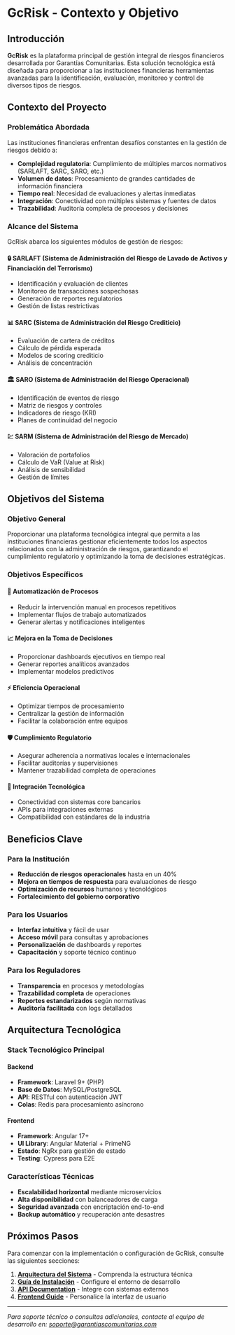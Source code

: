 # GcRisk - Contexto y Objetivo

## Introducción

**GcRisk** es la plataforma principal de gestión integral de riesgos financieros desarrollada por Garantías Comunitarias. Esta solución tecnológica está diseñada para proporcionar a las instituciones financieras herramientas avanzadas para la identificación, evaluación, monitoreo y control de diversos tipos de riesgos.

## Contexto del Proyecto

### Problemática Abordada

Las instituciones financieras enfrentan desafíos constantes en la gestión de riesgos debido a:

- **Complejidad regulatoria**: Cumplimiento de múltiples marcos normativos (SARLAFT, SARC, SARO, etc.)
- **Volumen de datos**: Procesamiento de grandes cantidades de información financiera
- **Tiempo real**: Necesidad de evaluaciones y alertas inmediatas
- **Integración**: Conectividad con múltiples sistemas y fuentes de datos
- **Trazabilidad**: Auditoría completa de procesos y decisiones

### Alcance del Sistema

GcRisk abarca los siguientes módulos de gestión de riesgos:

#### 🔒 **SARLAFT** (Sistema de Administración del Riesgo de Lavado de Activos y Financiación del Terrorismo)
- Identificación y evaluación de clientes
- Monitoreo de transacciones sospechosas
- Generación de reportes regulatorios
- Gestión de listas restrictivas

#### 📊 **SARC** (Sistema de Administración del Riesgo Crediticio)
- Evaluación de cartera de créditos
- Cálculo de pérdida esperada
- Modelos de scoring crediticio
- Análisis de concentración

#### 🏛️ **SARO** (Sistema de Administración del Riesgo Operacional)
- Identificación de eventos de riesgo
- Matriz de riesgos y controles
- Indicadores de riesgo (KRI)
- Planes de continuidad del negocio

#### 💹 **SARM** (Sistema de Administración del Riesgo de Mercado)
- Valoración de portafolios
- Cálculo de VaR (Value at Risk)
- Análisis de sensibilidad
- Gestión de límites

## Objetivos del Sistema

### Objetivo General

Proporcionar una plataforma tecnológica integral que permita a las instituciones financieras gestionar eficientemente todos los aspectos relacionados con la administración de riesgos, garantizando el cumplimiento regulatorio y optimizando la toma de decisiones estratégicas.

### Objetivos Específicos

#### 🎯 **Automatización de Procesos**
- Reducir la intervención manual en procesos repetitivos
- Implementar flujos de trabajo automatizados
- Generar alertas y notificaciones inteligentes

#### 📈 **Mejora en la Toma de Decisiones**
- Proporcionar dashboards ejecutivos en tiempo real
- Generar reportes analíticos avanzados
- Implementar modelos predictivos

#### ⚡ **Eficiencia Operacional**
- Optimizar tiempos de procesamiento
- Centralizar la gestión de información
- Facilitar la colaboración entre equipos

#### 🛡️ **Cumplimiento Regulatorio**
- Asegurar adherencia a normativas locales e internacionales
- Facilitar auditorías y supervisiones
- Mantener trazabilidad completa de operaciones

#### 🔗 **Integración Tecnológica**
- Conectividad con sistemas core bancarios
- APIs para integraciones externas
- Compatibilidad con estándares de la industria

## Beneficios Clave

### Para la Institución
- **Reducción de riesgos operacionales** hasta en un 40%
- **Mejora en tiempos de respuesta** para evaluaciones de riesgo
- **Optimización de recursos** humanos y tecnológicos
- **Fortalecimiento del gobierno corporativo**

### Para los Usuarios
- **Interfaz intuitiva** y fácil de usar
- **Acceso móvil** para consultas y aprobaciones
- **Personalización** de dashboards y reportes
- **Capacitación** y soporte técnico continuo

### Para los Reguladores
- **Transparencia** en procesos y metodologías
- **Trazabilidad completa** de operaciones
- **Reportes estandarizados** según normativas
- **Auditoría facilitada** con logs detallados

## Arquitectura Tecnológica

### Stack Tecnológico Principal

#### Backend
- **Framework**: Laravel 9+ (PHP)
- **Base de Datos**: MySQL/PostgreSQL
- **API**: RESTful con autenticación JWT
- **Colas**: Redis para procesamiento asíncrono

#### Frontend
- **Framework**: Angular 17+
- **UI Library**: Angular Material + PrimeNG
- **Estado**: NgRx para gestión de estado
- **Testing**: Cypress para E2E

### Características Técnicas

- **Escalabilidad horizontal** mediante microservicios
- **Alta disponibilidad** con balanceadores de carga
- **Seguridad avanzada** con encriptación end-to-end
- **Backup automático** y recuperación ante desastres

## Próximos Pasos

Para comenzar con la implementación o configuración de GcRisk, consulte las siguientes secciones:

1. **[Arquitectura del Sistema](./arquitectura/overview.md)** - Comprenda la estructura técnica
2. **[Guía de Instalación](./instalacion/requisitos.md)** - Configure el entorno de desarrollo
3. **[API Documentation](./api/introduccion.md)** - Integre con sistemas externos
4. **[Frontend Guide](./frontend/estructura.md)** - Personalice la interfaz de usuario

---

*Para soporte técnico o consultas adicionales, contacte al equipo de desarrollo en: [soporte@garantiascomunitarias.com](mailto:soporte@garantiascomunitarias.com)*